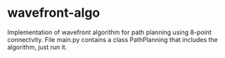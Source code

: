 # wavefront-algo

Implementation of wavefront algorithm for path planning using 8-point connectvity.
File main.py contains a class PathPlanning that includes the algorithm, just run it.
